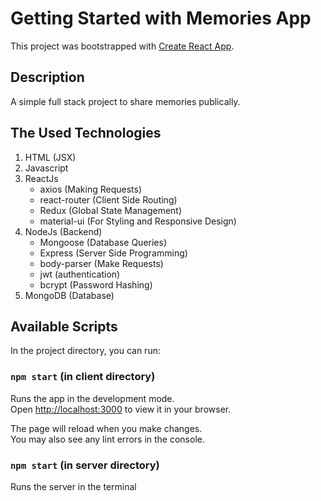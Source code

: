 # Getting Started with Memories App

This project was bootstrapped with [Create React App](https://github.com/facebook/create-react-app).

## Description

A simple full stack project to share memories publically.

## The Used Technologies

1. HTML  (JSX)
2. Javascript
3. ReactJs
   - axios          (Making Requests)
   - react-router   (Client Side Routing)
   - Redux          (Global State Management)
   - material-ui    (For Styling and Responsive Design)
4. NodeJs  (Backend)
   - Mongoose       (Database Queries)
   - Express        (Server Side Programming)
   - body-parser    (Make Requests)
   - jwt            (authentication)
   - bcrypt         (Password Hashing)
5. MongoDB  (Database)

## Available Scripts

In the project directory, you can run:

### `npm start` (in client directory)

Runs the app in the development mode.\
Open [http://localhost:3000](http://localhost:3000) to view it in your browser.

The page will reload when you make changes.\
You may also see any lint errors in the console.

### `npm start` (in server directory)

Runs the server in the terminal 